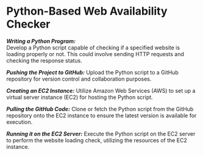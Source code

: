# Python-Based Web Availability Checker


***Writing a Python Program:***  <br/> Develop a Python script capable of checking if a specified website is loading properly or not. This could involve sending HTTP requests and checking the response status.

***Pushing the Project to GitHub:*** Upload the Python script to a GitHub repository for version control and collaboration purposes.

***Creating an EC2 Instance:*** Utilize Amazon Web Services (AWS) to set up a virtual server instance (EC2) for hosting the Python script.

***Pulling the GitHub Code:*** Clone or fetch the Python script from the GitHub repository onto the EC2 instance to ensure the latest version is available for execution.

***Running it on the EC2 Server:*** Execute the Python script on the EC2 server to perform the website loading check, utilizing the resources of the EC2 instance.
